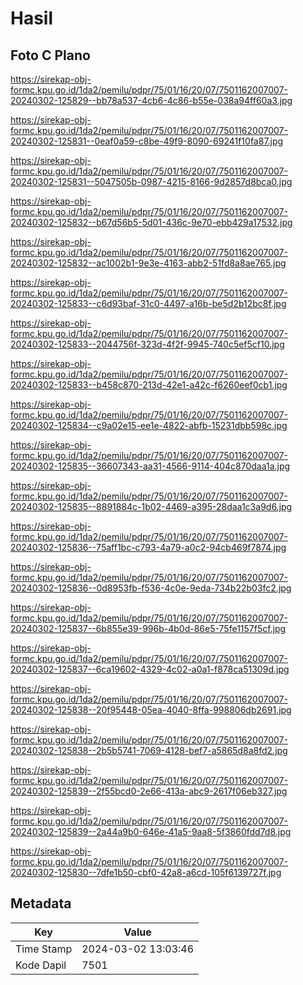 # Hasil

## Foto C Plano

https://sirekap-obj-formc.kpu.go.id/1da2/pemilu/pdpr/75/01/16/20/07/7501162007007-20240302-125829--bb78a537-4cb6-4c86-b55e-038a94ff60a3.jpg

https://sirekap-obj-formc.kpu.go.id/1da2/pemilu/pdpr/75/01/16/20/07/7501162007007-20240302-125831--0eaf0a59-c8be-49f9-8090-69241f10fa87.jpg

https://sirekap-obj-formc.kpu.go.id/1da2/pemilu/pdpr/75/01/16/20/07/7501162007007-20240302-125831--5047505b-0987-4215-8166-9d2857d8bca0.jpg

https://sirekap-obj-formc.kpu.go.id/1da2/pemilu/pdpr/75/01/16/20/07/7501162007007-20240302-125832--b67d56b5-5d01-436c-9e70-ebb429a17532.jpg

https://sirekap-obj-formc.kpu.go.id/1da2/pemilu/pdpr/75/01/16/20/07/7501162007007-20240302-125832--ac1002b1-9e3e-4163-abb2-51fd8a8ae765.jpg

https://sirekap-obj-formc.kpu.go.id/1da2/pemilu/pdpr/75/01/16/20/07/7501162007007-20240302-125833--c6d93baf-31c0-4497-a16b-be5d2b12bc8f.jpg

https://sirekap-obj-formc.kpu.go.id/1da2/pemilu/pdpr/75/01/16/20/07/7501162007007-20240302-125833--2044756f-323d-4f2f-9945-740c5ef5cf10.jpg

https://sirekap-obj-formc.kpu.go.id/1da2/pemilu/pdpr/75/01/16/20/07/7501162007007-20240302-125833--b458c870-213d-42e1-a42c-f6260eef0cb1.jpg

https://sirekap-obj-formc.kpu.go.id/1da2/pemilu/pdpr/75/01/16/20/07/7501162007007-20240302-125834--c9a02e15-ee1e-4822-abfb-15231dbb598c.jpg

https://sirekap-obj-formc.kpu.go.id/1da2/pemilu/pdpr/75/01/16/20/07/7501162007007-20240302-125835--36607343-aa31-4566-9114-404c870daa1a.jpg

https://sirekap-obj-formc.kpu.go.id/1da2/pemilu/pdpr/75/01/16/20/07/7501162007007-20240302-125835--8891884c-1b02-4469-a395-28daa1c3a9d6.jpg

https://sirekap-obj-formc.kpu.go.id/1da2/pemilu/pdpr/75/01/16/20/07/7501162007007-20240302-125836--75aff1bc-c793-4a79-a0c2-94cb469f7874.jpg

https://sirekap-obj-formc.kpu.go.id/1da2/pemilu/pdpr/75/01/16/20/07/7501162007007-20240302-125836--0d8953fb-f536-4c0e-9eda-734b22b03fc2.jpg

https://sirekap-obj-formc.kpu.go.id/1da2/pemilu/pdpr/75/01/16/20/07/7501162007007-20240302-125837--6b855e39-996b-4b0d-86e5-75fe1157f5cf.jpg

https://sirekap-obj-formc.kpu.go.id/1da2/pemilu/pdpr/75/01/16/20/07/7501162007007-20240302-125837--6ca19602-4329-4c02-a0a1-f878ca51309d.jpg

https://sirekap-obj-formc.kpu.go.id/1da2/pemilu/pdpr/75/01/16/20/07/7501162007007-20240302-125838--20f95448-05ea-4040-8ffa-998806db2691.jpg

https://sirekap-obj-formc.kpu.go.id/1da2/pemilu/pdpr/75/01/16/20/07/7501162007007-20240302-125838--2b5b5741-7069-4128-bef7-a5865d8a8fd2.jpg

https://sirekap-obj-formc.kpu.go.id/1da2/pemilu/pdpr/75/01/16/20/07/7501162007007-20240302-125839--2f55bcd0-2e66-413a-abc9-2617f06eb327.jpg

https://sirekap-obj-formc.kpu.go.id/1da2/pemilu/pdpr/75/01/16/20/07/7501162007007-20240302-125839--2a44a9b0-646e-41a5-9aa8-5f3860fdd7d8.jpg

https://sirekap-obj-formc.kpu.go.id/1da2/pemilu/pdpr/75/01/16/20/07/7501162007007-20240302-125830--7dfe1b50-cbf0-42a8-a6cd-105f6139727f.jpg


## Metadata

| Key        | Value               |
| ---------- | ------------------- |
| Time Stamp | 2024-03-02 13:03:46 |
| Kode Dapil | 7501                |



